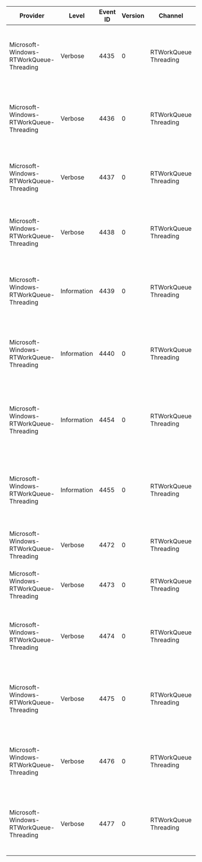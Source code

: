 Provider                                 |  Level        |  Event ID  |  Version  |  Channel                |  Task                         |  Opcode  |  Keyword  |  Message
-----------------------------------------|---------------|------------|-----------|-------------------------|-------------------------------|----------|-----------|---------------------------------------------------------------------------------------------------------------------------------------
Microsoft-Windows-RTWorkQueue-Threading  |  Verbose      |  4435      |  0        |  RTWorkQueue Threading  |  WorkQueue: Execute           |  Start   |           |  WorkQueue Execute: Start workqueue_ptr={WorkQueuePointer} workQueueID={WorkQueueID} AsyncResult={AsyncResult}
Microsoft-Windows-RTWorkQueue-Threading  |  Verbose      |  4436      |  0        |  RTWorkQueue Threading  |  WorkQueue: Execute           |  Stop    |           |  WorkQueue Execute: End workqueue_ptr={WorkQueuePointer} workQueueID={WorkQueueID} AsyncResult={AsyncResult}
Microsoft-Windows-RTWorkQueue-Threading  |  Verbose      |  4437      |  0        |  RTWorkQueue Threading  |  WorkQueue: Queue             |  Start   |           |  WorkQueue Queue: WorkQueuePtr={WorkQueuePointer} Start threads={QueueDepth} AsyncResult={AsyncResult}
Microsoft-Windows-RTWorkQueue-Threading  |  Verbose      |  4438      |  0        |  RTWorkQueue Threading  |  WorkQueue: Queue             |  Stop    |           |  WorkQueue Queue: WorkQueuePtr={WorkQueuePointer} End threads={QueueDepth} AsyncResult={AsyncResult}
Microsoft-Windows-RTWorkQueue-Threading  |  Information  |  4439      |  0        |  RTWorkQueue Threading  |  WorkQueue: Thread            |  Start   |           |  WorkQueue Thread: Start workqueue_ptr={WorkQueuePointer} WorkQueueID={WordQueueID} ThreadCount={ThreadCount}
Microsoft-Windows-RTWorkQueue-Threading  |  Information  |  4440      |  0        |  RTWorkQueue Threading  |  WorkQueue: Thread            |  Stop    |           |  WorkQueue Thread: End workqueue_ptr={WorkQueuePointer} WorkQueueID={WordQueueID} ThreadCount={ThreadCount}
Microsoft-Windows-RTWorkQueue-Threading  |  Information  |  4454      |  0        |  RTWorkQueue Threading  |  MMCSS Registration           |  Start   |           |  MMCSS Registration Enter Queue={Queue} ThreadID={ThreadID} Handle={Handle} Error={Error} Class={Class} Pri={Priority} TaskID={TaskID}
Microsoft-Windows-RTWorkQueue-Threading  |  Information  |  4455      |  0        |  RTWorkQueue Threading  |  MMCSS Registration           |  Stop    |           |  MMCSS Registration Enter Queue={Queue} ThreadID={ThreadID} Handle={Handle} Error={Error} Class={Class} Pri={Priority} TaskID={TaskID}
Microsoft-Windows-RTWorkQueue-Threading  |  Verbose      |  4472      |  0        |  RTWorkQueue Threading  |  WorkQueue: Queue_Create      |  Start   |           |  WorkQueue Queue: WorkQueuePtr={WorkQueuePointer} WorkQueueID={WorkQueueID}
Microsoft-Windows-RTWorkQueue-Threading  |  Verbose      |  4473      |  0        |  RTWorkQueue Threading  |  WorkQueue: Queue_Create      |  Stop    |           |  WorkQueue Queue: WorkQueuePtr={WorkQueuePointer} WorkQueueID={WorkQueueID}
Microsoft-Windows-RTWorkQueue-Threading  |  Verbose      |  4474      |  0        |  RTWorkQueue Threading  |  WorkQueue: Execute callback  |  Start   |           |  WorkQueue Execute Callback: Start workqueue_ptr={WorkQueuePointer} workQueueID={WorkQueueID} AsyncResult={AsyncResult}
Microsoft-Windows-RTWorkQueue-Threading  |  Verbose      |  4475      |  0        |  RTWorkQueue Threading  |  WorkQueue: Execute callback  |  Stop    |           |  WorkQueue Execute Callback: End workqueue_ptr={WorkQueuePointer} workQueueID={WorkQueueID} AsyncResult={AsyncResult}
Microsoft-Windows-RTWorkQueue-Threading  |  Verbose      |  4476      |  0        |  RTWorkQueue Threading  |  WorkQueue: MMCSS Transition  |  Start   |           |  WorkQueue MMCSS: Start workqueue_ptr={WorkQueuePointer} workQueueID={WorkQueueID} Class={Class} Pri={Priority}
Microsoft-Windows-RTWorkQueue-Threading  |  Verbose      |  4477      |  0        |  RTWorkQueue Threading  |  WorkQueue: MMCSS Transition  |  Stop    |           |  WorkQueue MMCSS: End workqueue_ptr={WorkQueuePointer} workQueueID={WorkQueueID} Class={Class} Pri={Priority}